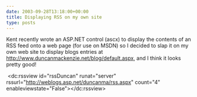```yaml
---
date: 2003-09-28T13:18:00+00:00
title: Displaying RSS on my own site
type: posts
---
```

Kent recently wrote an ASP.NET control (ascx) to display the contents of an RSS feed onto a web page (for use on MSDN) so I decided to slap it on my own web site to display blogs entries at <http://www.duncanmackenzie.net/blog/default.aspx>, and I think it looks pretty good!

 <dc:rssview id="rssDuncan" runat="server" rssurl="http://weblogs.asp.net/duncanma/rss.aspx" count="4" enableviewstate="False"></dc:rssview>
